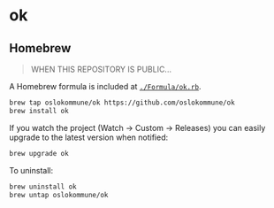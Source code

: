 # ok

## Homebrew

> WHEN THIS REPOSITORY IS PUBLIC...

A Homebrew formula is included at [`./Formula/ok.rb`](Formula/ok.rb).

```sh
brew tap oslokommune/ok https://github.com/oslokommune/ok
brew install ok
```

If you watch the project (Watch → Custom → Releases) you can easily upgrade to the latest version when notified:

```sh
brew upgrade ok
```

To uninstall:

```sh
brew uninstall ok
brew untap oslokommune/ok
```
